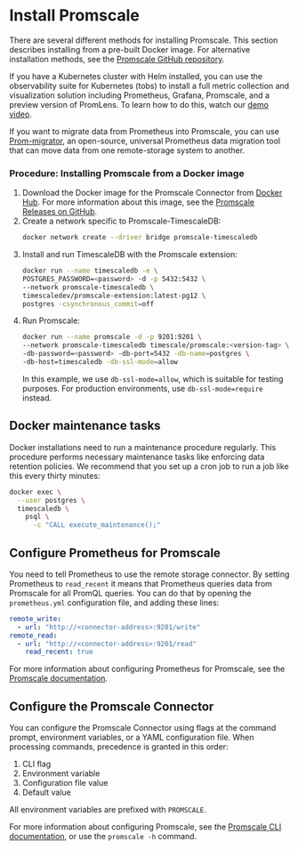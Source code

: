 # Install Promscale
There are several different methods for installing Promscale. This section
describes installing from a pre-built Docker image. For alternative installation
methods, see the [Promscale GitHub repository][promscale-github].

If you have a Kubernetes cluster with Helm installed, you can use
the observability suite for Kubernetes (tobs) to install a full metric
collection and visualization solution including Prometheus, Grafana, Promscale,
and a preview version of PromLens. To learn how to do this, watch
our [demo video][tobs demo video].

If you want to migrate data from Prometheus into Promscale, you can use
[Prom-migrator][prom-migrator-blog], an open-source, universal Prometheus data
migration tool that can move data from one remote-storage system to another.

### Procedure: Installing Promscale from a Docker image
1.  Download the Docker image for the Promscale Connector
from [Docker Hub][promscale-docker-hub]. For more information about this image,
see the [Promscale Releases on GitHub][promscale-releases-github].
1.  Create a network specific to Promscale-TimescaleDB:
    ```bash
    docker network create --driver bridge promscale-timescaledb
    ```
1.  Install and run TimescaleDB with the Promscale extension:
    ```bash
    docker run --name timescaledb -e \
    POSTGRES_PASSWORD=<password> -d -p 5432:5432 \
    --network promscale-timescaledb \
    timescaledev/promscale-extension:latest-pg12 \
    postgres -csynchronous_commit=off
    ```
1.  Run Promscale:
    ```bash
    docker run --name promscale -d -p 9201:9201 \
    --network promscale-timescaledb timescale/promscale:<version-tag> \
    -db-password=<password> -db-port=5432 -db-name=postgres \
    -db-host=timescaledb -db-ssl-mode=allow
    ```
    In this example, we use `db-ssl-mode=allow`, which is suitable for testing
    purposes. For production environments, use `db-ssl-mode=require` instead.

## Docker maintenance tasks
Docker installations need to run a maintenance procedure regularly. This
procedure performs necessary maintenance tasks like enforcing data retention
policies. We recommend that you set up a cron job to run a job like this every
thirty minutes:

```bash
docker exec \
  --user postgres \
  timescaledb \
    psql \
      -c "CALL execute_maintenance();"
```

## Configure Prometheus for Promscale
You need to tell Prometheus to use the remote storage connector. By setting
Prometheus to `read_recent` it means that Prometheus queries data from Promscale
for all PromQL queries. You can do that by opening the `prometheus.yml`
configuration file, and adding these lines:
```yaml
remote_write:
  - url: "http://<connector-address>:9201/write"
remote_read:
  - url: "http://<connector-address>:9201/read"
    read_recent: true
```

For more information about configuring Prometheus for Promscale, see the [Promscale documentation][promscale-config-github].

## Configure the Promscale Connector
You can configure the Promscale Connector using flags at the command prompt, environment variables, or a YAML configuration file. When processing commands, precedence is granted in this order:
1. CLI flag
1. Environment variable
1. Configuration file value
1. Default value

All environment variables are prefixed with `PROMSCALE`.

For more information about configuring Promscale, see the [Promscale CLI documentation][promscale-cli-github], or use the `promscale -h` command.


[promscale-blog]: https://blog.timescale.com/blog/promscale-analytical-platform-long-term-store-for-prometheus-combined-sql-promql-postgresql/
[promscale-demo]: https://youtu.be/FWZju1De5lc
[tobs demo video]: https://youtu.be/MSvBsXOI1ks
[prom-migrator-blog]: https://blog.timescale.com/blog/introducing-prom-migrator-a-universal-open-source-prometheus-data-migration-tool/
[promscale-github]: https://github.com/timescale/promscale
[promscale-docker-hub]: https://hub.docker.com/r/timescale/promscale/
[promscale-releases-github]: https://github.com/timescale/promscale/releases
[promscale-config-github]: https://github.com/timescale/promscale/blob/master/docs/configuring_prometheus.md
[promscale-cli-github]: https://github.com/timescale/promscale/blob/master/docs/cli.md
